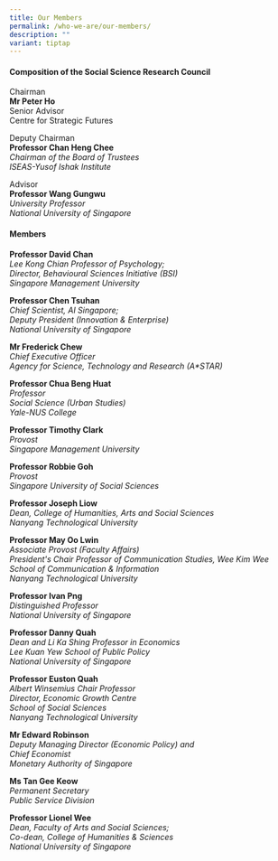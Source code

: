 ```yaml
---
title: Our Members
permalink: /who-we-are/our-members/
description: ""
variant: tiptap
---
```

<h4><strong>Composition of the Social Science Research Council</strong></h4>
<p>Chairman
<br><strong>Mr Peter Ho </strong>
<br>Senior Advisor
<br>Centre for Strategic Futures</p>
<p>Deputy Chairman
<br><strong>Professor Chan Heng Chee</strong> 
<br><em>Chairman of the Board of Trustees</em> 
<br><em>ISEAS-Yusof Ishak Institute</em>
</p>
<p>Advisor
<br><strong>Professor Wang Gungwu </strong>
<br><em>University Professor</em> 
<br><em>National University of Singapore</em>
</p>
<p></p>
<h4><strong>Members</strong></h4>
<p><strong>Professor David Chan</strong> 
<br><em>Lee Kong Chian Professor of Psychology;<br>Director, Behavioural Sciences Initiative (BSI)</em> 
<br><em>Singapore Management University</em>
</p>
<p><strong>Professor Chen Tsuhan</strong> 
<br><em>Chief Scientist, AI Singapore;<br>Deputy President (Innovation &amp; Enterprise)</em> 
<br><em>National University of Singapore</em>
</p>
<p><strong>Mr Frederick Chew</strong> 
<br><em>Chief Executive Officer</em> 
<br><em>Agency for Science, Technology and Research (A*STAR)</em>
</p>
<p><strong>Professor Chua Beng Huat</strong> 
<br><em>Professor</em> 
<br><em>Social Science (Urban Studies)</em> 
<br><em>Yale-NUS College</em>
</p>
<p><strong>Professor Timothy Clark</strong> 
<br><em>Provost</em> 
<br><em>Singapore Management University</em>
</p>
<p><strong>Professor Robbie Goh</strong> 
<br><em>Provost<br>Singapore University of Social Sciences</em>
</p>
<p><strong>Professor Joseph Liow</strong> 
<br><em>Dean, College of Humanities, Arts and Social Sciences</em> 
<br><em>Nanyang Technological University</em>
</p>
<p><strong>Professor May Oo Lwin</strong> 
<br><em>Associate Provost (Faculty Affairs)<br>President's Chair Professor of Communication Studies, Wee Kim Wee School of Communication &amp; Information <br>Nanyang Technological University</em>
</p>
<p><strong>Professor Ivan Png</strong> 
<br><em>Distinguished Professor</em> 
<br><em>National University of Singapore</em>
</p>
<p><strong>Professor Danny Quah</strong> 
<br><em>Dean and Li Ka Shing Professor in Economics</em> 
<br><em>Lee Kuan Yew School of Public Policy</em> 
<br><em>National University of Singapore</em>
</p>
<p><strong>Professor Euston Quah</strong> 
<br><em>Albert Winsemius Chair Professor</em> 
<br><em>Director, Economic Growth Centre</em> 
<br><em>School of Social Sciences</em> 
<br><em>Nanyang Technological University</em>
</p>
<p><strong>Mr Edward Robinson</strong> 
<br><em>Deputy Managing Director (Economic Policy) and<br>Chief Economist</em> 
<br><em>Monetary Authority of Singapore</em>
</p>
<p><strong>Ms Tan Gee Keow</strong> 
<br><em>Permanent Secretary</em> 
<br><em>Public Service Division</em>
</p>
<p><strong>Professor Lionel Wee</strong> 
<br><em>Dean, Faculty of Arts and Social Sciences;</em> 
<br><em>Co-dean, College of Humanities &amp; Sciences</em> 
<br><em>National University of Singapore</em>
</p>